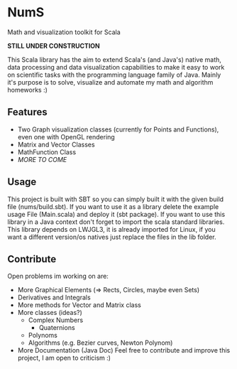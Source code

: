 # NumS
Math and visualization toolkit for Scala

**STILL UNDER CONSTRUCTION**

This Scala library has the aim to extend Scala's (and Java's) native math, data processing and data visualization capabilities to make it easy to work on scientific tasks with the programming language family of Java. Mainly it's purpose is to solve, visualize and automate my math and algorithm homeworks :)
## Features
* Two Graph visualization classes (currently for Points and Functions), even one with OpenGL rendering
* Matrix and Vector Classes
* MathFunction Class
* *MORE TO COME*

## Usage
This project is built with SBT so you can simply built it with the given build file (nums/build.sbt).
If you want to use it as a library delete the example usage File (Main.scala) and deploy it (sbt package).
If you want to use this library in a Java context don't forget to import the scala standard libraries.
This library depends on LWJGL3, it is already imported for Linux, if you want a different version/os natives just replace the files in the lib folder.

## Contribute
Open problems im working on are:
* More Graphical Elements (=> Rects, Circles, maybe even Sets)
* Derivatives and Integrals
* More methods for Vector and Matrix class
* More classes (ideas?)
  * Complex Numbers
    * Quaternions
  * Polynoms
  * Algorithms (e.g. Bezier curves, Newton Polynom)
* More Documentation (Java Doc)
Feel free to contribute and improve this project, I am open to criticism :)
